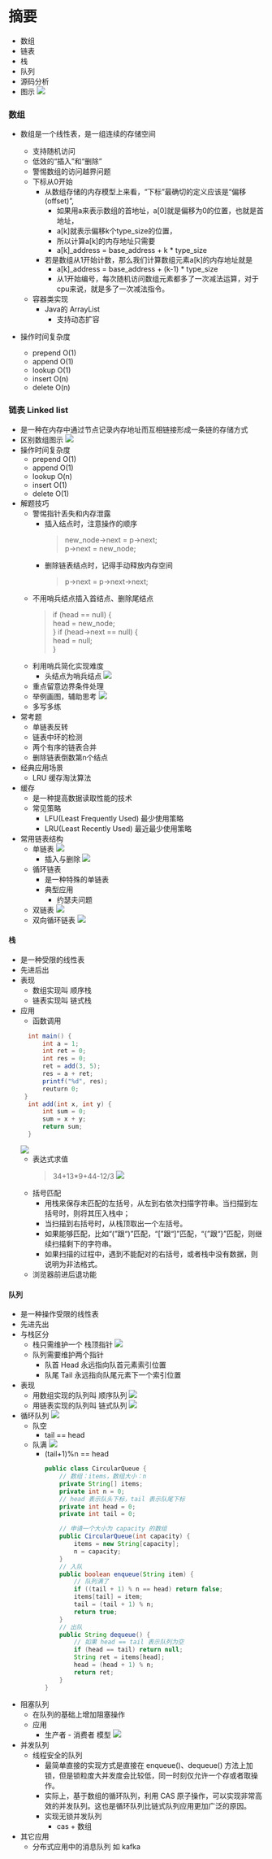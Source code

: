 # 摘要
+ 数组
+ 链表
+ 栈
+ 队列
+ 源码分析
+ 图示
    ![](https://static001.geekbang.org/resource/image/b6/77/b6b71ec46935130dff5c4b62cf273477.jpg)
### 数组
+ 数组是一个线性表，是一组连续的存储空间
  + 支持随机访问
  + 低效的“插入”和“删除” 
  + 警惕数组的访问越界问题
  + 下标从0开始
      + 从数组存储的内存模型上来看，“下标”最确切的定义应该是“偏移(offset)”,
        + 如果用a来表示数组的首地址，a[0]就是偏移为0的位置，也就是首地址，
        + a[k]就表示偏移k个type_size的位置，
        + 所以计算a[k]的内存地址只需要
        + a[k]_address = base_address + k * type_size
      + 若是数组从1开始计数，那么我们计算数组元素a[k]的内存地址就是
        + a[k]_address = base_address + (k-1) * type_size
        + 从1开始编号，每次随机访问数组元素都多了一次减法运算，对于cpu来说，就是多了一次减法指令。
   + 容器类实现
        + Java的 ArrayList
          + 支持动态扩容 

+ 操作时间复杂度
    + prepend O(1)
    + append  O(1)
    + lookup  O(1)
    + insert  O(n)
    + delete  O(n)
### 链表 Linked list
+ 是一种在内存中通过节点记录内存地址而互相链接形成一条链的存储方式
+ 区别数组图示
    ![](https://static001.geekbang.org/resource/image/d5/cd/d5d5bee4be28326ba3c28373808a62cd.jpg)
+ 操作时间复杂度
    + prepend O(1)
    + append  O(1)
    + lookup  O(n)
    + insert  O(1)
    + delete  O(1)
+ 解题技巧
    + 警惕指针丢失和内存泄露
      + 插入结点时，注意操作的顺序
        >new_node->next = p->next;  
         p->next = new_node;
      + 删除链表结点时，记得手动释放内存空间
        > p->next = p->next->next; 
    + 不用哨兵结点插入首结点、删除尾结点
      > if (head == null) {  
        head = new_node;  
        }
      >if (head->next == null) {  
        head = null;  
        }
    + 利用哨兵简化实现难度
      + 头结点为哨兵结点
        ![](https://static001.geekbang.org/resource/image/7d/c7/7d22d9428bdbba96bfe388fe1e3368c7.jpg)
    + 重点留意边界条件处理
    + 举例画图，辅助思考
       ![](https://static001.geekbang.org/resource/image/4a/f8/4a701dd79b59427be654261805b349f8.jpg)
    + 多写多练
+ 常考题
    + 单链表反转
    + 链表中环的检测
    + 两个有序的链表合并
    + 删除链表倒数第n个结点       
+ 经典应用场景
    + LRU 缓存淘汰算法
+ 缓存
    + 是一种提高数据读取性能的技术
    + 常见策略
      + LFU(Least Frequently Used)  最少使用策略
      + LRU(Least Recently Used) 最近最少使用策略
+ 常用链表结构
  + 单链表
   ![](https://static001.geekbang.org/resource/image/b9/eb/b93e7ade9bb927baad1348d9a806ddeb.jpg)
     + 插入与删除
        ![](https://static001.geekbang.org/resource/image/45/17/452e943788bdeea462d364389bd08a17.jpg) 
  + 循环链表
    +  是一种特殊的单链表
    +  典型应用
       + 约瑟夫问题 
  + 双链表
    ![](https://static001.geekbang.org/resource/image/cb/0b/cbc8ab20276e2f9312030c313a9ef70b.jpg) 
  + 双向循环链表
    ![](https://static001.geekbang.org/resource/image/d1/91/d1665043b283ecdf79b157cfc9e5ed91.jpg) 
#### 栈
+ 是一种受限的线性表
+ 先进后出
+ 表现
  + 数组实现叫 顺序栈
  + 链表实现叫 链式栈
+ 应用
  + 函数调用
  ```java
    int main() {
        int a = 1; 
        int ret = 0;
        int res = 0;
        ret = add(3, 5);
        res = a + ret;
        printf("%d", res);
        reuturn 0;
   }
    int add(int x, int y) {
        int sum = 0;
        sum = x + y;
        return sum;
    }
  ```
    ![](https://static001.geekbang.org/resource/image/17/1c/17b6c6711e8d60b61d65fb0df5559a1c.jpg)
  + 表达式求值
    >34+13*9+44-12/3
  ![](https://static001.geekbang.org/resource/image/bc/00/bc77c8d33375750f1700eb7778551600.jpg)
  + 括号匹配
    + 用栈来保存未匹配的左括号，从左到右依次扫描字符串。当扫描到左括号时，则将其压入栈中；
    + 当扫描到右括号时，从栈顶取出一个左括号。
    + 如果能够匹配，比如“(”跟“)”匹配，“[”跟“]”匹配，“{”跟“}”匹配，则继续扫描剩下的字符串。
    + 如果扫描的过程中，遇到不能配对的右括号，或者栈中没有数据，则说明为非法格式。
  + 浏览器前进后退功能
#### 队列
+ 是一种操作受限的线性表
+ 先进先出
+ 与栈区分
  + 栈只需维护一个 栈顶指针
    ![](https://static001.geekbang.org/resource/image/9e/3e/9eca53f9b557b1213c5d94b94e9dce3e.jpg)  
  + 队列需要维护两个指针 
    + 队首 Head 永远指向队首元素索引位置
    + 队尾 Tail 永远指向队尾元素下一个索引位置 
+ 表现
  + 用数组实现的队列叫 顺序队列
     ![](https://static001.geekbang.org/resource/image/5c/cb/5c0ec42eb797e8a7d48c9dbe89dc93cb.jpg) 
  + 用链表实现的队列叫 链式队列 
     ![](https://static001.geekbang.org/resource/image/c9/93/c916fe2212f8f543ddf539296444d393.jpg)
+ 循环队列
  ![](https://static001.geekbang.org/resource/image/71/80/71a41effb54ccea9dd463bde1b6abe80.jpg)
  + 队空
    + tail == head
  + 队满
    ![](https://static001.geekbang.org/resource/image/3d/ec/3d81a44f8c42b3ceee55605f9aeedcec.jpg)
    + (tail+1)%n == head
        ```java
        public class CircularQueue {
            // 数组：items，数组大小：n
            private String[] items;
            private int n = 0;
            // head 表示队头下标，tail 表示队尾下标
            private int head = 0;
            private int tail = 0;

            // 申请一个大小为 capacity 的数组
            public CircularQueue(int capacity) {
                items = new String[capacity];
                n = capacity;
            }
            // 入队
            public boolean enqueue(String item) {
                // 队列满了
                if ((tail + 1) % n == head) return false;
                items[tail] = item;
                tail = (tail + 1) % n;
                return true;
            }
            // 出队
            public String dequeue() {
                // 如果 head == tail 表示队列为空
                if (head == tail) return null;
                String ret = items[head];
                head = (head + 1) % n;
                return ret;
            }
        }
        ```      
+ 阻塞队列
  + 在队列的基础上增加阻塞操作 
  + 应用
    + 生产者 - 消费者 模型
      ![](https://static001.geekbang.org/resource/image/9f/67/9f539cc0f1edc20e7fa6559193898067.jpg)
+ 并发队列
  + 线程安全的队列  
    + 最简单直接的实现方式是直接在 enqueue()、dequeue() 方法上加锁，但是锁粒度大并发度会比较低，同一时刻仅允许一个存或者取操作。
    + 实际上，基于数组的循环队列，利用 CAS 原子操作，可以实现非常高效的并发队列。这也是循环队列比链式队列应用更加广泛的原因。
    + 实现无锁并发队列
      + cas + 数组 
+ 其它应用
  + 分布式应用中的消息队列 如 kafka